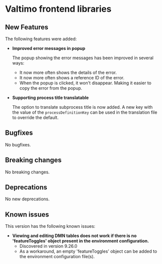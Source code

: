 # Valtimo frontend libraries

## New Features

The following features were added:

*   **Improved error messages in popup**

    The popup showing the error messages has been improved in several ways:

    * It now more often shows the details of the error.
    * It now more often shows a reference ID of the error.
    * When the popup is clicked, it won't disappear. Making it easier to copy the error from the popup.
*   **Supporting process title translatable**

    The option to translate subprocess title is now added. A new key with the value of the `processDefinitionKey` can be used in the translation file to override the default.

## Bugfixes

No bugfixes.

## Breaking changes

No breaking changes.

## Deprecations

No new deprecations.

## Known issues

This version has the following known issues:

* **Viewing and editing DMN tables does not work if there is no 'featureToggles' object present in the environment configuration.**
  * Discovered in version 9.26.0
  * As a workaround, an empty 'featureToggles' object can be added to the environment configuration file(s).
